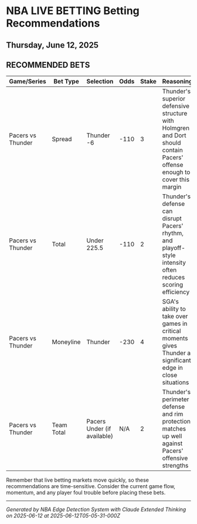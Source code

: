# NBA LIVE BETTING Betting Recommendations
## Thursday, June 12, 2025

## RECOMMENDED BETS
| Game/Series | Bet Type | Selection | Odds | Stake | Reasoning |
|-------------|----------|-----------|------|-------|-----------|
| Pacers vs Thunder | Spread | Thunder -6 | -110 | 3 | Thunder's superior defensive structure with Holmgren and Dort should contain Pacers' offense enough to cover this margin |
| Pacers vs Thunder | Total | Under 225.5 | -110 | 2 | Thunder's defense can disrupt Pacers' rhythm, and playoff-style intensity often reduces scoring efficiency |
| Pacers vs Thunder | Moneyline | Thunder | -230 | 4 | SGA's ability to take over games in critical moments gives Thunder a significant edge in close situations |
| Pacers vs Thunder | Team Total | Pacers Under (if available) | N/A | 2 | Thunder's perimeter defense and rim protection matches up well against Pacers' offensive strengths |

Remember that live betting markets move quickly, so these recommendations are time-sensitive. Consider the current game flow, momentum, and any player foul trouble before placing these bets.

---
*Generated by NBA Edge Detection System with Claude Extended Thinking on 2025-06-12 at 2025-06-12T05-05-31-000Z*

